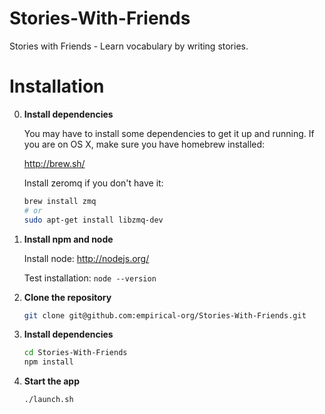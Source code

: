 Stories-With-Friends
====================

Stories with Friends - Learn vocabulary by writing stories.

Installation
============

0. __Install dependencies__

   You may have to install some dependencies to get it up and running. If you
   are on OS X, make sure you have homebrew installed:

   http://brew.sh/

   Install zeromq if you don't have it:

   ~~~ sh
   brew install zmq
   # or
   sudo apt-get install libzmq-dev
   ~~~

1. __Install npm and node__

   Install node: http://nodejs.org/

   Test installation: `node --version`

2. __Clone the repository__

   ~~~ sh
   git clone git@github.com:empirical-org/Stories-With-Friends.git
   ~~~

3. __Install dependencies__

   ~~~ sh
   cd Stories-With-Friends
   npm install

4. __Start the app__

   ~~~ sh
   ./launch.sh
   ~~~
